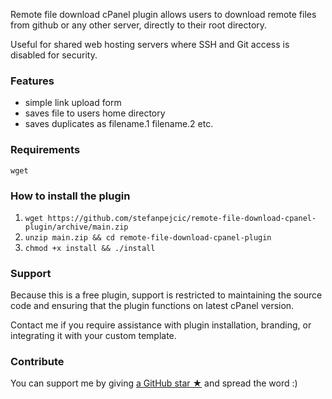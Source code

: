 Remote file download cPanel plugin allows users to download remote files from github or any other server, directly to their root directory.

Useful for shared web hosting servers where SSH and Git access is disabled for security.


### Features

- simple link upload form
- saves file to users home directory
- saves duplicates as filename.1 filename.2 etc.

### Requirements

`wget`

### How to install the plugin

1. `wget https://github.com/stefanpejcic/remote-file-download-cpanel-plugin/archive/main.zip`
2. `unzip main.zip && cd remote-file-download-cpanel-plugin`
3. `chmod +x install && ./install`

### Support

Because this is a free plugin, support is restricted to maintaining the source code and ensuring that the plugin functions on latest cPanel version.

Contact me if you require assistance with plugin installation, branding, or integrating it with your custom template.

### Contribute

You can support me by giving [a GitHub star ★](https://github.com/stefanpejcic/remote-file-download-cpanel-plugin/stargazers) and spread the word :)
